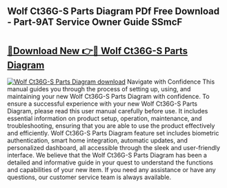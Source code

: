 ## Wolf Ct36G-S Parts Diagram PDf Free Download - Part-9AT Service Owner Guide SSmcF

# <h2><a href="http://dfsntky.blite.top/?on=Wolf+Ct36G-S+Parts+Diagram">🔗Download New 👉🔴 Wolf Ct36G-S Parts Diagram</a></h2>

[![Wolf Ct36G-S Parts Diagram download](https://i.imgur.com/lujVjoI.png)](http://dfsntky.blite.top/?on=Wolf+Ct36G-S+Parts+Diagram)
Navigate with Confidence This manual guides you through the process of setting up, using, and maintaining your new Wolf Ct36G-S Parts Diagram with confidence. To ensure a successful experience with your new Wolf Ct36G-S Parts Diagram, please read this user manual carefully before use. It includes essential information on product setup, operation, maintenance, and troubleshooting, ensuring that you are able to use the product effectively and efficiently. Wolf Ct36G-S Parts Diagram feature set includes biometric authentication, smart home integration, automatic updates, and personalized dashboard, all accessible through the sleek and user-friendly interface. We believe that the Wolf Ct36G-S Parts Diagram has been a detailed and informative guide in your quest to understand the functions and capabilities of your new item. If you need any assistance or have any questions, our customer service team is always available.
